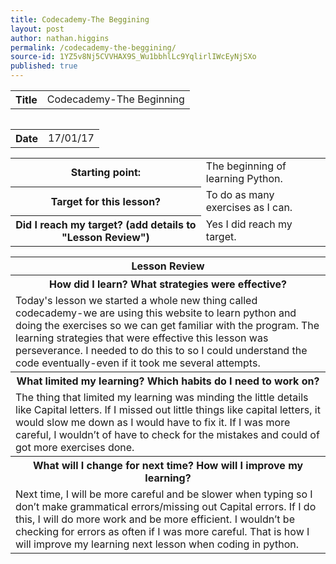 ```yaml
---
title: Codecademy-The Beggining
layout: post
author: nathan.higgins
permalink: /codecademy-the-beggining/
source-id: 1YZ5v8Nj5CVVHAX9S_Wu1bbhlLc9YqlirlIWcEyNjSXo
published: true
---
```

<table>
  <tr>
    <th>Title</th>
    <td>Codecademy-The Beginning </td>
  <tr>
<table>

<table>
  <tr>
    <th>Date</th>
    <td>17/01/17</td>
  </tr>
</table>


<table>
  <tr>
    <th>Starting point:</th>
    <td>The beginning of learning Python.</td>
  </tr>
  <tr>
    <th>Target for this lesson?</th>
    <td>To do as many exercises as I can.</td>
  </tr>
  <tr>
    <th>Did I reach my target? 
(add details to "Lesson Review")</th>
    <td> Yes I did reach my target.</td>
  </tr>
</table>


<table>
  <tr>
    <th>Lesson Review</th>
  </tr>
  <tr>
    <th>How did I learn? What strategies were effective? </th>
  </tr>
  <tr>
    <td>Today's lesson we started a whole new thing called codecademy-we are using this website to learn python and doing the exercises so we can get familiar with the program. The learning strategies that were effective this lesson was perseverance. I needed to do this to so I could understand the code eventually-even if it took me several attempts.</td>
  </tr>
  <tr>
    <th>What limited my learning? Which habits do I need to work on? </th>
  </tr>
  <tr>
    <td>The thing that limited my learning was minding the little details like Capital letters. If I missed out little things like capital letters, it would slow me down as I would have to fix it. If I was more careful, I wouldn’t of have to check for the mistakes and could of got more exercises done.
</td>
  </tr>
  <tr>
    <th>What will I change for next time? How will I improve my learning?</th>
  </tr>
  <tr>
    <td>Next time, I will be more careful and be slower when typing so I don’t make grammatical errors/missing out Capital errors. If I do this, I will do more work and be more efficient. I wouldn’t be checking for errors as often if I was more careful. That is how I will improve my learning next lesson when coding in python.</td>
  </tr>
</table>


